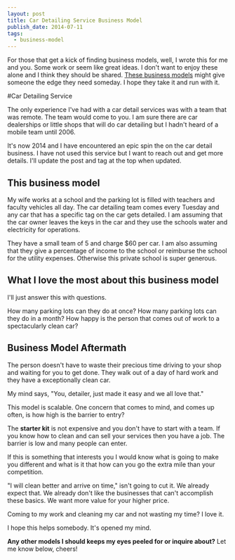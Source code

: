 ```yaml
---
layout: post
title: Car Detailing Service Business Model
publish_date: 2014-07-11
tags:
  - business-model
---
```


For those that get a kick of finding business models, well, I wrote this for me and you. Some work or seem like great ideas. I don't want to enjoy these alone and I think they should be shared. [These business models](https://) might give someone the edge they need someday. I hope they take it and run with it.

#Car Detailing Service

The only experience I've had with a car detail services was with a team that was remote. The team would come to you. I am sure there are car dealerships or little shops that will do car detailing but I hadn't heard of a mobile team until 2006.

It's now 2014 and I have encountered an epic spin the on the car detail business. I have not used this service but I want to reach out and get more details. I'll update the post and tag at the top when updated.

## This business model

My wife works at a school and the parking lot is filled with teachers and faculty vehicles all day. The car detailing team comes every Tuesday and any car that has a specific tag on the car gets detailed. I am assuming that the car owner leaves the keys in the car and they use the schools water and electricity for operations.

They have a small team of 5 and charge \$60 per car. I am also assuming that they give a percentage of income to the school or reimburse the school for the utility expenses. Otherwise this private school is super generous.

## What I love the most about this business model

I'll just answer this with questions.

How many parking lots can they do at once?
How many parking lots can they do in a month?
How happy is the person that comes out of work to a spectacularly clean car?

## Business Model Aftermath

The person doesn't have to waste their precious time driving to your shop and waiting for you to get done. They walk out of a day of hard work and they have a exceptionally clean car.

My mind says, "You, detailer, just made it easy and we all love that."

This model is scalable. One concern that comes to mind, and comes up often, is how high is the barrier to entry?

The **starter kit** is not expensive and you don't have to start with a team. If you know how to clean and can sell your services then you have a job. The barrier is low and many people can enter.

If this is something that interests you I would know what is going to make you different and what is it that how can you go the extra mile than your competition.

"I will clean better and arrive on time," isn't going to cut it. We already expect that. We already don't like the businesses that can't accomplish these basics. We want more value for your higher price.

Coming to my work and cleaning my car and not wasting my time? I love it.

I hope this helps somebody. It's opened my mind.

**Any other models I should keeps my eyes peeled for or inquire about?** Let me know below, cheers!

